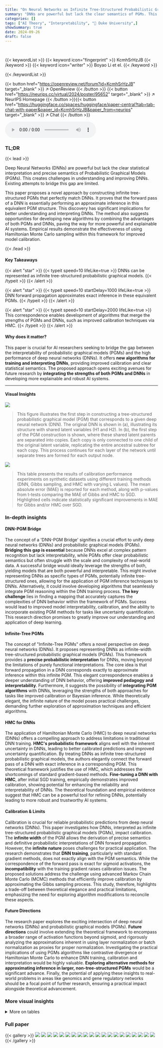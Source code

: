 ```yaml
---
title: "On Neural Networks as Infinite Tree-Structured Probabilistic Graphical Models"
summary: "DNNs are powerful but lack the clear semantics of PGMs. This paper innovatively constructs infinite tree-structured PGMs that exactly correspond to DNNs, revealing that DNN forward propagation approxi..."
categories: []
tags: ["AI Theory", "Interpretability", "🏢 Duke University",]
showSummary: true
date: 2024-09-26
draft: false
---
```


<br>

{{< keywordList >}}
{{< keyword icon="fingerprint" >}} KcmhSrHzJB {{< /keyword >}}
{{< keyword icon="writer" >}} Boyao Li et el. {{< /keyword >}}
 
{{< /keywordList >}}

{{< button href="https://openreview.net/forum?id=KcmhSrHzJB" target="_blank" >}}
↗ OpenReview
{{< /button >}}
{{< button href="https://neurips.cc/virtual/2024/poster/95652" target="_blank" >}}
↗ NeurIPS Homepage
{{< /button >}}{{< button href="https://huggingface.co/spaces/huggingface/paper-central?tab=tab-chat-with-paper&paper_id=KcmhSrHzJB&paper_from=neurips" target="_blank" >}}
↗ Chat
{{< /button >}}



<audio controls>
    <source src="https://ai-paper-reviewer.com/KcmhSrHzJB/podcast.wav" type="audio/wav">
    Your browser does not support the audio element.
</audio>


### TL;DR


{{< lead >}}

Deep Neural Networks (DNNs) are powerful but lack the clear statistical interpretation and precise semantics of Probabilistic Graphical Models (PGMs). This creates challenges in understanding and improving DNNs.  Existing attempts to bridge this gap are limited.  

This paper proposes a novel approach by constructing infinite tree-structured PGMs that perfectly match DNNs.  It proves that the forward pass of a DNN is essentially performing an approximate inference in this equivalent PGM structure. This discovery has significant implications for better understanding and interpreting DNNs. The method also suggests opportunities for developing new algorithms by combining the advantages of both PGMs and DNNs, paving the way for more powerful and explainable AI systems.  Empirical results demonstrate the effectiveness of using Hamiltonian Monte Carlo sampling within this framework for improved model calibration.

{{< /lead >}}


#### Key Takeaways

{{< alert "star" >}}
{{< typeit speed=10 lifeLike=true >}} DNNs can be represented as infinite tree-structured probabilistic graphical models. {{< /typeit >}}
{{< /alert >}}

{{< alert "star" >}}
{{< typeit speed=10 startDelay=1000 lifeLike=true >}} DNN forward propagation approximates exact inference in these equivalent PGMs. {{< /typeit >}}
{{< /alert >}}

{{< alert "star" >}}
{{< typeit speed=10 startDelay=2000 lifeLike=true >}} This correspondence enables development of algorithms that merge the strengths of PGMs and DNNs, such as improved calibration techniques via HMC. {{< /typeit >}}
{{< /alert >}}

#### Why does it matter?
This paper is crucial for AI researchers seeking to bridge the gap between the interpretability of probabilistic graphical models (PGMs) and the high performance of deep neural networks (DNNs).  It offers **new algorithms for training and interpreting DNNs**, providing improved calibration and clear statistical semantics.  The proposed approach opens exciting avenues for future research by **integrating the strengths of both PGMs and DNNs** in developing more explainable and robust AI systems.

------
#### Visual Insights



![](https://ai-paper-reviewer.com/KcmhSrHzJB/figures_4_1.jpg)

> This figure illustrates the first step in constructing a tree-structured probabilistic graphical model (PGM) that corresponds to a given deep neural network (DNN).  The original DNN is shown in (a), illustrating its structure with shared latent variables (H1 and H2). In (b), the first step of the PGM construction is shown, where these shared latent parents are separated into copies.  Each copy is only connected to one child of the original latent variable, replicating the entire ancestral subtree for each copy.  This process continues for each layer of the network until separate trees are formed for each output node.





![](https://ai-paper-reviewer.com/KcmhSrHzJB/tables_2_1.jpg)

> This table presents the results of calibration performance experiments on synthetic datasets using different training methods (DNN, Gibbs sampling, and HMC with varying L values).  The mean absolute error (MAE) is reported for each method, along with p-values from t-tests comparing the MAE of Gibbs and HMC to SGD. Highlighted cells indicate statistically significant improvements in MAE for Gibbs and/or HMC over SGD.





### In-depth insights


#### DNN-PGM Bridge
The concept of a 'DNN-PGM Bridge' signifies a crucial effort to unify deep neural networks (DNNs) and probabilistic graphical models (PGMs).  **Bridging this gap is essential** because DNNs excel at complex pattern recognition but lack interpretability, while PGMs offer clear probabilistic semantics but often struggle with the scale and complexity of real-world data.  A successful bridge would ideally leverage the strengths of both, yielding models that are both powerful and interpretable. This might involve representing DNNs as specific types of PGMs, potentially infinite tree-structured ones, allowing for the application of PGM inference techniques to DNNs.  Alternatively, it could involve developing algorithms that seamlessly integrate PGM reasoning within the DNN training process.  **The key challenge** lies in finding a mapping that accurately captures the complexities of DNN behavior within the framework of PGMs. Success would lead to improved model interpretability, calibration, and the ability to incorporate existing PGM methods for tasks like uncertainty quantification.  This research direction promises to greatly improve our understanding and application of deep learning.

#### Infinite-Tree PGMs
The concept of "Infinite-Tree PGMs" offers a novel perspective on deep neural networks (DNNs).  It proposes representing DNNs as infinite-width tree-structured probabilistic graphical models (PGMs). This framework provides a **precise probabilistic interpretation** for DNNs, moving beyond the limitations of purely functional interpretations. The core idea is that forward propagation in a DNN corresponds exactly to approximate inference within this infinite PGM. This elegant correspondence enables a deeper understanding of DNN behavior, offering **improved pedagogy and interpretability**.  Furthermore, it suggests the possibility of **integrating PGM algorithms** with DNNs, leveraging the strengths of both approaches for tasks like improved calibration or Bayesian inference. While theoretically elegant, the infinite nature of the model poses practical challenges, demanding further exploration of approximation techniques and efficient algorithms.

#### HMC for DNNs
The application of Hamiltonian Monte Carlo (HMC) to deep neural networks (DNNs) offers a compelling approach to address limitations in traditional DNN training.  **HMC's probabilistic framework** aligns well with the inherent uncertainty in DNNs, leading to better calibrated predictions and improved uncertainty quantification. By treating DNNs as infinite tree-structured probabilistic graphical models, the authors elegantly connect the forward pass of a DNN with exact inference in a corresponding PGM. This theoretical framework justifies the use of HMC, which addresses the shortcomings of standard gradient-based methods.  **Fine-tuning a DNN with HMC**, after initial SGD training, empirically demonstrates improved calibration, showing potential for enhancing the reliability and interpretability of DNNs.  The theoretical foundation and empirical evidence suggest that HMC can be a powerful tool for refining DNNs, potentially leading to more robust and trustworthy AI systems.

#### Calibration & Limits
Calibration is crucial for reliable probabilistic predictions from deep neural networks (DNNs).  This paper investigates how DNNs, interpreted as infinite tree-structured probabilistic graphical models (PGMs), impact calibration. The **infinite width** of the PGM allows the derivation of precise semantics and definitive probabilistic interpretations of DNN forward propagation.  However, the **infinite nature** poses challenges for practical application. The research demonstrates that **DNN training**, particularly with standard gradient methods, does not exactly align with the PGM semantics.  While the correspondence of the forward pass is exact for sigmoid activations, the **incompatibility** with the training gradient raises calibration issues. The proposed solutions address the challenge using advanced Markov Chain Monte Carlo (MCMC) methods that efficiently improve calibration by approximating the Gibbs sampling process.  This study, therefore, highlights a trade-off between theoretical elegance and practical limitations, emphasizing the need for exploring algorithm modifications to reconcile these aspects.

#### Future Directions
The research paper explores the exciting intersection of deep neural networks (DNNs) and probabilistic graphical models (PGMs).  **Future directions** could involve extending the theoretical framework to encompass a broader range of activation functions beyond sigmoid, and rigorously analyzing the approximations inherent in using layer normalization or batch normalization as proxies for proper normalization.  Investigating the practical implications of using PGMs algorithms like contrastive divergence or Hamiltonian Monte Carlo to enhance DNN training, calibration and interpretation would be highly valuable.  **Exploring alternative methods for approximating inference in larger, non-tree-structured PGMs** would be a significant advance.  Finally, the potential of applying these insights to real-world problems in areas like genomics and gene regulatory networks should be a focal point of further research, ensuring a practical impact alongside theoretical advancement.


### More visual insights




<details>
<summary>More on tables
</summary>


![](https://ai-paper-reviewer.com/KcmhSrHzJB/tables_8_1.jpg)
> This table presents the results of calibration experiments on synthetic datasets generated using Bayesian networks (BNs) and Markov networks (MNs) with varying weight parameters.  The table compares the mean absolute error (MAE) of predictions from a deep neural network (DNN) trained using stochastic gradient descent (SGD), fine-tuned with Gibbs sampling and Hamiltonian Monte Carlo (HMC) methods.  The p-values from t-tests comparing the MAE of Gibbs sampling and HMC methods to SGD are also reported, highlighting statistically significant improvements in calibration accuracy for some methods.

![](https://ai-paper-reviewer.com/KcmhSrHzJB/tables_9_1.jpg)
> This table presents the results of calibration experiments on the Covertype dataset.  It compares the performance of three methods: SGD (DNN), Gibbs sampling, and the proposed Hamiltonian Monte Carlo (HMC) algorithm.  The table shows the test expected calibration error (ECE) for different training epochs (100 and 1000) and different HMC parameters (L=10, L=100, L=1000).  Highlighted cells indicate the lowest ECE for each row (dataset/training epoch combination). The results demonstrate the impact of the proposed HMC algorithm for improving model calibration.

![](https://ai-paper-reviewer.com/KcmhSrHzJB/tables_13_1.jpg)
> This table presents the mean absolute error (MAE) in model calibration for different training methods (DNN, Gibbs sampling, and Hamiltonian Monte Carlo with different numbers of copies) on synthetic datasets (Bayesian networks and Markov networks with varying weights).  The table shows MAE values and p-values from t-tests comparing the different training methods. Highlighted cells indicate statistically significant improvements in MAE compared to standard DNN training.

![](https://ai-paper-reviewer.com/KcmhSrHzJB/tables_14_1.jpg)
> This table presents the results of calibration experiments using synthetic datasets generated from Bayesian Networks (BNs) and Markov Networks (MNs).  The experiments compare the performance of three methods:  DNN (deep neural network) training with SGD (stochastic gradient descent), Gibbs sampling, and HMC (Hamiltonian Monte Carlo) with different values of hyperparameter L. The table shows the mean absolute error (MAE) for each method on various datasets with different weight settings. Highlighted p-values indicate statistical significance when comparing Gibbs and HMC to SGD.

![](https://ai-paper-reviewer.com/KcmhSrHzJB/tables_14_2.jpg)
> This table presents the mean absolute error (MAE) in model calibration for different training methods (DNN, Gibbs, and HMC with various L values) across several synthetic datasets.  Each dataset is trained for 100 or 1000 epochs using SGD and then fine-tuned with Gibbs or HMC for 20 epochs. The MAE is calculated by comparing the predicted probabilities from the fine-tuned networks with the true probabilities.  Statistical significance is assessed via t-tests. Highlighted cells show statistically significant improvements over SGD.

![](https://ai-paper-reviewer.com/KcmhSrHzJB/tables_14_3.jpg)
> This table presents the mean absolute error (MAE) in model calibration for different training methods (DNN, Gibbs sampling, and HMC with different L values) on synthetic datasets.  The MAE measures the difference between predicted probabilities and true probabilities.  The results are based on 100 runs per experiment for each model. Statistical significance tests (t-tests) are performed to compare different training methods, highlighting when the difference is statistically significant.

![](https://ai-paper-reviewer.com/KcmhSrHzJB/tables_17_1.jpg)
> The table presents the results of calibration experiments on synthetic datasets using three methods: DNN, Gibbs sampling, and Hamiltonian Monte Carlo (HMC).  For each method and dataset, the mean absolute error (MAE) is reported, along with p-values from t-tests comparing the MAE of Gibbs and HMC to SGD. Highlighted values indicate statistically significant differences (p<0.05). The experiments are designed to assess the impact of fine-tuning a pre-trained DNN using Gibbs sampling and HMC on model calibration performance, particularly with variations in network weights (0.3, 1, 3, 10). The results demonstrate that fine-tuning with HMC can improve model calibration.

![](https://ai-paper-reviewer.com/KcmhSrHzJB/tables_17_2.jpg)
> This table presents the mean absolute error (MAE) results for different models (DNN, Gibbs sampling, and HMC with different L values) on synthetic datasets.  The results are averaged over 100 runs to reduce the impact of randomness. Statistical significance tests (t-tests) are performed to determine if Gibbs sampling and HMC yield lower MAE values than standard SGD training. Highlighted cells in the table indicate statistically significant improvements (p<0.05).  The table shows results for both Bayesian Networks (BNs) and Markov Networks (MNs) with varying weight scales to examine the influence of weight magnitude on model calibration.

![](https://ai-paper-reviewer.com/KcmhSrHzJB/tables_17_3.jpg)
> This table presents the results of calibration experiments on synthetic datasets generated by Bayesian Networks (BNs) and Markov Networks (MNs).  Different network weights and training epochs are used, and performance is measured by Mean Absolute Error (MAE).  The table compares the MAE of models trained with Stochastic Gradient Descent (SGD), Gibbs sampling, and Hamiltonian Monte Carlo (HMC). Highlighted cells indicate statistically significant improvement of Gibbs or HMC compared to SGD.  The number of copies (L) used in the HMC method is also varied.

![](https://ai-paper-reviewer.com/KcmhSrHzJB/tables_18_1.jpg)
> This table presents the results of calibration experiments on synthetic datasets using three different methods: DNN, Gibbs, and HMC with various values of L. The table compares the mean absolute error (MAE) of each method in predicting probabilities, and highlights statistically significant results showing when Gibbs or HMC outperforms SGD. The results demonstrate that HMC, particularly with L=10, generally performs better in terms of calibration, especially for networks with smaller weights.

![](https://ai-paper-reviewer.com/KcmhSrHzJB/tables_19_1.jpg)
> This table presents the mean absolute error (MAE) results for different models (DNN, Gibbs sampling, and HMC with varying L values) on synthetic datasets (BNs and MNs with varying weights). The MAE is a measure of the model's calibration, indicating how well the predicted probabilities match the true probabilities. The table compares the performance of the models after training for 100 and 1000 epochs, with additional fine-tuning using Gibbs or HMC for 20 epochs. The statistical significance of the results, comparing Gibbs and HMC to SGD, is indicated using p-values; highlighted cells represent statistically significant improvements.

![](https://ai-paper-reviewer.com/KcmhSrHzJB/tables_23_1.jpg)
> This table presents the results of calibration experiments on synthetic datasets generated from Bayesian Networks (BNs) and Markov Networks (MNs).  It compares the Mean Absolute Error (MAE) of three different fine-tuning methods (Gibbs sampling, Hamiltonian Monte Carlo with L=10, L=100, and L=1000) against the performance of a Deep Neural Network (DNN) trained with Stochastic Gradient Descent (SGD). The table shows the MAE for each method, along with p-values from t-tests comparing the fine-tuning methods to SGD. Highlighted p-values indicate statistically significant improvements in MAE.

</details>




### Full paper

{{< gallery >}}
<img src="https://ai-paper-reviewer.com/KcmhSrHzJB/1.png" class="grid-w50 md:grid-w33 xl:grid-w25" />
<img src="https://ai-paper-reviewer.com/KcmhSrHzJB/2.png" class="grid-w50 md:grid-w33 xl:grid-w25" />
<img src="https://ai-paper-reviewer.com/KcmhSrHzJB/3.png" class="grid-w50 md:grid-w33 xl:grid-w25" />
<img src="https://ai-paper-reviewer.com/KcmhSrHzJB/4.png" class="grid-w50 md:grid-w33 xl:grid-w25" />
<img src="https://ai-paper-reviewer.com/KcmhSrHzJB/5.png" class="grid-w50 md:grid-w33 xl:grid-w25" />
<img src="https://ai-paper-reviewer.com/KcmhSrHzJB/6.png" class="grid-w50 md:grid-w33 xl:grid-w25" />
<img src="https://ai-paper-reviewer.com/KcmhSrHzJB/7.png" class="grid-w50 md:grid-w33 xl:grid-w25" />
<img src="https://ai-paper-reviewer.com/KcmhSrHzJB/8.png" class="grid-w50 md:grid-w33 xl:grid-w25" />
<img src="https://ai-paper-reviewer.com/KcmhSrHzJB/9.png" class="grid-w50 md:grid-w33 xl:grid-w25" />
<img src="https://ai-paper-reviewer.com/KcmhSrHzJB/10.png" class="grid-w50 md:grid-w33 xl:grid-w25" />
<img src="https://ai-paper-reviewer.com/KcmhSrHzJB/11.png" class="grid-w50 md:grid-w33 xl:grid-w25" />
<img src="https://ai-paper-reviewer.com/KcmhSrHzJB/12.png" class="grid-w50 md:grid-w33 xl:grid-w25" />
<img src="https://ai-paper-reviewer.com/KcmhSrHzJB/13.png" class="grid-w50 md:grid-w33 xl:grid-w25" />
<img src="https://ai-paper-reviewer.com/KcmhSrHzJB/14.png" class="grid-w50 md:grid-w33 xl:grid-w25" />
<img src="https://ai-paper-reviewer.com/KcmhSrHzJB/15.png" class="grid-w50 md:grid-w33 xl:grid-w25" />
<img src="https://ai-paper-reviewer.com/KcmhSrHzJB/16.png" class="grid-w50 md:grid-w33 xl:grid-w25" />
<img src="https://ai-paper-reviewer.com/KcmhSrHzJB/17.png" class="grid-w50 md:grid-w33 xl:grid-w25" />
<img src="https://ai-paper-reviewer.com/KcmhSrHzJB/18.png" class="grid-w50 md:grid-w33 xl:grid-w25" />
<img src="https://ai-paper-reviewer.com/KcmhSrHzJB/19.png" class="grid-w50 md:grid-w33 xl:grid-w25" />
<img src="https://ai-paper-reviewer.com/KcmhSrHzJB/20.png" class="grid-w50 md:grid-w33 xl:grid-w25" />
{{< /gallery >}}